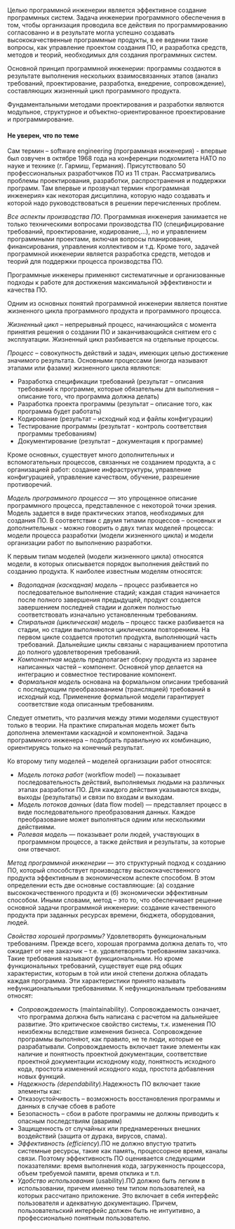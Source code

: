 Целью программной инженерии является эффективное создание программных систем. Задача инженерии программного обеспечения в том, чтобы организация проводила все действия по программированию согласованно и в результате могла успешно создавать высококачественные программные продукты, в ее ведении такие вопросы, как управление проектом создания ПО, и разработка средств, методов и теорий, необходимых для создания программных систем.

Основной принцип программной инженерии: программы создаются в результате выполнения нескольких взаимосвязанных этапов (анализ требований, проектирование, разработка, внедрение, сопровождение), составляющих жизненный цикл программного продукта.

Фундаментальными методами проектирования и разработки являются модульное, структурное и объектно-ориентированное проектирование и программирование.

#### Не уверен, что по теме

Сам термин – software engineering (программная инженерия) - впервые был озвучен в октябре 1968 года на конференции подкомитета НАТО по науке и технике (г. Гармиш, Германия). Присутствовало 50 профессиональных разработчиков ПО из 11 стран. Рассматривались проблемы проектирования, разработки, распространения и поддержки программ. Там впервые и прозвучал термин «программная инженерия» как некоторая дисциплина, которую надо создавать и которой надо руководствоваться в решении перечисленных проблем.

_Все аспекты производства ПО_. Программная инженерия занимается не только техническими вопросами производства ПО (специфицирование требований, проектирование, кодирование,…), но и управлением программными проектами, включая вопросы планирования, финансирования, управления коллективом и т.д. Кроме того, задачей программной инженерии является разработка средств, методов и теорий для поддержки процесса производства ПО.

Программные инженеры применяют систематичные и организованные подходы к работе для достижения максимальной эффективности и качества ПО.

Одним из основных понятий программной инженерии является понятие жизненного цикла программного продукта и программного процесса.

_Жизненный цикл_ – непрерывный процесс, начинающийся с момента принятия решения о создании ПО и заканчивающийся снятием его с эксплуатации. Жизненный цикл разбивается на отдельные процессы.

_Процесс_ – совокупность действий и задач, имеющих целью достижение значимого результата. Основными процессами (иногда называют этапами или фазами) жизненного цикла являются:

- Разработка спецификации требований (результат – описания требований к программе, которые обязательны для выполнения – описание того, что программа должна делать)
- Разработка проекта программы (результат – описание того, как программа будет работать)
- Кодирование (результат – исходный код и файлы конфигурации)
- Тестирование программы (результат - контроль соответствия программы требованиям)
- Документирование (результат – документация к программе)

Кроме основных, существует много дополнительных и вспомогательных процессов, связанных не созданием продукта, а с организацией работ: создание инфраструктуры, управление конфигурацией, управление качеством, обучение, разрешение противоречий.

_Модель программного процесса_ — это упрощенное описание программного процесса, представленное с некоторой точки зрения. Модель задается в виде практических этапов, необходимых для создания ПО. В соответствии с двумя типами процессов – основных и дополнительных - можно говорить о двух типах моделей процесса: модели процесса разработки (модели жизненного цикла) и модели организации работ по выполнению разработки.

К первым типам моделей (модели жизненного цикла) относятся модели, в которых описывается порядок выполнения действий по созданию продукта. К наиболее известным моделям относятся:
- _Водопадная (каскадная) модель_ – процесс разбивается но последовательное выполнение стадий; каждая стадия начинается после полного завершения предыдущей, продукт создается завершением последней стадии и должен полностью соответствовать изначально установленным требованиям.
- _Спиральная (циклическая) модель_ – процесс также разбивается на стадии, но стадии выполняются циклическим повторением. На первом цикле создается прототип продукта, выполняющий часть требований. Дальнейшие циклы связаны с наращиванием прототипа до полного удовлетворения требований.
- _Компонентная модель_ предполагает сборку продукта из заранее написанных частей – компонент. Основной упор делается на интеграцию и совместное тестирование компонент.
- _Формальная модель_ основана на формальном описании требований с последующим преобразованием (трансляцией) требований в исходный код. Применение формальной модели гарантирует соответствие кода описанным требованиям.

Следует отметить, что различия между этими моделями существуют только в теории. На практике спиральная модель может быть дополнена элементами каскадной и компонентной. Задача программного инженера – подобрать правильную их комбинацию, ориентируясь только на конечный результат.

Ко второму типу моделей – моделей организации работ относятся:
- _Модель потока работ_ (workflow model) — показывает последовательность действий, выполняемых людьми на различных этапах разработки ПО. Для каждого действия указываются входы, выходы (результаты) и связи по входам и выходам.
- _Модель потоков данных_ (data flow model) — представляет процесс в виде последовательного преобразования данных. Каждое преобразование может выполняться одним или несколькими действиями.
- _Ролевая модель_ — показывает роли людей, участвующих в программном процессе, а также действия и результаты, за которые они отвечают.

_Метод программной инженерии_ — это структурный подход к созданию ПО, который способствует производству высококачественного продукта эффективным в экономическом аспекте способом. В этом определении есть две основные составляющие: (а) создание высококачественного продукта и (б) экономически эффективным способом. Иными словами, метод – это то, что обеспечивает решение основной задачи программной инженерии: создание качественного продукта при заданных ресурсах времени, бюджета, оборудования, людей.

_Свойства хорошей программы?_ Удовлетворять функциональным требованиям. Прежде всего, хорошая программа должна делать то, что ожидает от нее заказчик – т.е. удовлетворять требованиям заказчика. Такие требования называют функциональными. Но кроме функциональных требований, существует еще ряд общих характеристик, которым в той или иной степени должна обладать каждая программа. Эти характеристики принято называть нефункциональными требованиями. К нефункциональным требованиям относят:
- _Сопровождаемость_ (maintainability). Сопровождаемость означает, что программа должна быть написана с расчетом на дальнейшее развитие. Это критическое свойство системы, т.к. изменения ПО неизбежны вследствие изменения бизнеса. Сопровождение программы выполняют, как правило, не те люди, которые ее разрабатывали. Сопровождаемость включает такие элементы как наличие и понятность проектной документации, соответствие проектной документации исходному коду, понятность исходного кода, простота изменений исходного кода, простота добавления новых функций.
- _Надежность (dependability_).Надежность ПО включает такие элементы как:
- Отказоустойчивость – возможность восстановления программы и данных в случае сбоев в работе
- Безопасность – сбои в работе программы не должны приводить к опасным последствиям (авариям)
- Защищенность от случайных или преднамеренных внешних воздействий (защита от дурака, вирусов, спама).
- _Эффективность (efficiency_).ПО не должно впустую тратить системные ресурсы, такие как память, процессорное время, каналы связи. Поэтому эффективность ПО оценивается следующими показателями: время выполнения кода, загруженность процессора, объем требуемой памяти, время отклика и т.п.
- _Удобство использования_ (usability).ПО должно быть легким в использовании, причем именно тем типом пользователей, на которых рассчитано приложение. Это включает в себя интерфейс пользователя и адекватную документацию. Причем, пользовательский интерфейс должен быть не интуитивно, а профессионально понятным пользователю.